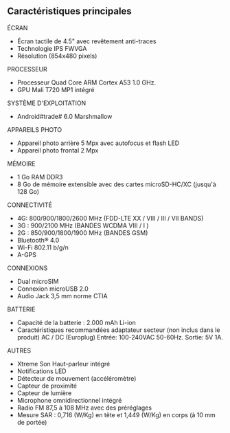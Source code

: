 ## Caractéristiques principales

ÉCRAN
- Écran tactile de 4.5" avec revêtement anti-traces
- Technologie IPS FWVGA
- Résolution (854x480 pixels)

PROCESSEUR
- Processeur Quad Core ARM Cortex A53 1.0 GHz.
- GPU Mali T720 MP1 intégré

SYSTÈME D'EXPLOITATION
- Android#trade# 6.0 Marshmallow

APPAREILS PHOTO
- Appareil photo arrière 5 Mpx avec autofocus et flash LED
- Appareil photo frontal 2 Mpx

MÉMOIRE
- 1 Go RAM DDR3
- 8 Go de mémoire extensible avec des cartes microSD-HC/XC (jusqu'à 128 Go)

CONNECTIVITÉ
- 4G: 800/900/1800/2600 MHz (FDD-LTE XX / VIII / III / VII BANDS)
- 3G : 900/2100 MHz (BANDES WCDMA VIII / I )
- 2G : 850/900/1800/1900 MHz (BANDES GSM)
- Bluetooth® 4.0
- Wi-Fi 802.11 b/g/n
- A-GPS

CONNEXIONS
- Dual microSIM
- Connexion microUSB 2.0
- Audio Jack 3,5 mm norme CTIA

BATTERIE
- Capacité de la batterie : 2.000 mAh Li-ion
- Caractéristiques recommandées adaptateur secteur (non inclus dans le produit) AC / DC (Europlug) Entrée: 100-240VAC 50-60Hz. Sortie: 5V 1A.


AUTRES
- Xtreme Son Haut-parleur intégré
- Notifications LED
- Détecteur de mouvement (accéléromètre)
- Capteur de proximité
- Capteur de lumière
- Microphone omnidirectionnel intégré
- Radio FM 87,5 à 108 MHz avec des préréglages
- Mesure SAR : 0,716 (W/Kg) en tête et 1,449 (W/Kg) en corps (à 10 mm de portée)
